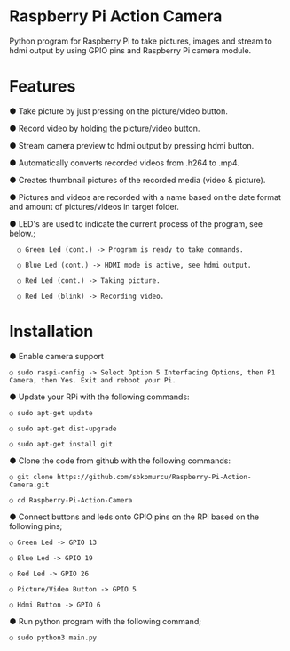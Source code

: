 # Raspberry Pi Action Camera
Python program for Raspberry Pi to take pictures, images and stream to hdmi output by using GPIO pins and Raspberry Pi camera module. 


# Features
● Take picture by just pressing on the picture/video button.

● Record video by holding the picture/video button.

● Stream camera preview to hdmi output by pressing hdmi button.

● Automatically converts recorded videos from .h264 to .mp4.

● Creates thumbnail pictures of the recorded media (video & picture). 

● Pictures and videos are recorded with a name based on the date format and amount of pictures/videos in target folder. 

● LED's are used to indicate the current process of the program, see below.;

      ○ Green Led (cont.) -> Program is ready to take commands.

      ○ Blue Led (cont.) -> HDMI mode is active, see hdmi output.

      ○ Red Led (cont.) -> Taking picture.

      ○ Red Led (blink) -> Recording video.



# Installation

● Enable camera support 

    ○ sudo raspi-config -> Select Option 5 Interfacing Options, then P1 Camera, then Yes. Exit and reboot your Pi.

● Update your RPi with the following commands:

    ○ sudo apt-get update

    ○ sudo apt-get dist-upgrade

    ○ sudo apt-get install git

● Clone the code from github with the following commands: 

    ○ git clone https://github.com/sbkomurcu/Raspberry-Pi-Action-Camera.git

    ○ cd Raspberry-Pi-Action-Camera

● Connect buttons and leds onto GPIO pins on the RPi based on the following pins;

    ○ Green Led -> GPIO 13

    ○ Blue Led -> GPIO 19

    ○ Red Led -> GPIO 26

    ○ Picture/Video Button -> GPIO 5

    ○ Hdmi Button -> GPIO 6

● Run python program with the following command;

    ○ sudo python3 main.py

     













